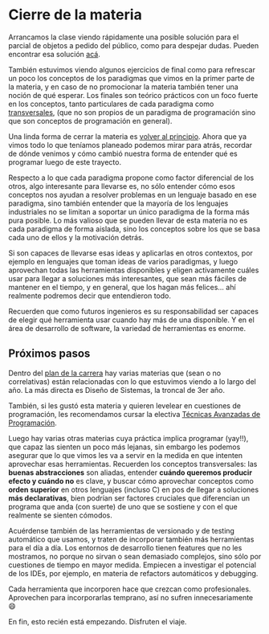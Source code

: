 # Cierre de la materia

Arrancamos la clase viendo rápidamente una posible solución para el parcial de objetos a pedido del público, como para despejar dudas. Pueden encontrar esa solución [acá](https://github.com/pdep-mit/ejemplos-de-clase-wollok/blob/master/ejemplos-de-clase/src/parcial/parcial.wlk).

También estuvimos viendo algunos ejercicios de final como para refrescar un poco los conceptos de los paradigmas que vimos en la primer parte de la materia, y en caso de no promocionar la materia también tener una noción de qué esperar. Los finales son teórico prácticos con un foco fuerte en los conceptos, tanto particulares de cada paradigma como [transversales](http://wiki.uqbar.org/wiki/articles/paradigmas-de-programacion.html),
(que no son propios de un paradigma de programación sino que son conceptos de programación en general).

Una linda forma de cerrar la materia es [volver al principio](https://github.com/pdep-mit/bitacora-de-clase/blob/master/clase-01.md).
Ahora que ya vimos todo lo que teníamos planeado podemos mirar para atrás, recordar de dónde venimos y cómo cambió nuestra forma de entender qué es programar luego de este trayecto.

Respecto a lo que cada paradigma propone como factor diferencial de los otros, algo interesante para llevarse es, no sólo entender cómo esos conceptos nos ayudan a resolver problemas en un lenguaje basado en ese paradigma, sino también entender que la mayoría de los lenguajes industriales no se limitan a soportar un único paradigma de la forma más pura posible. Lo más valioso que se pueden llevar de esta materia no es cada paradigma de forma aislada, sino los conceptos sobre los que se basa cada uno de ellos y la motivación detrás.

Si son capaces de llevarse esas ideas y aplicarlas en otros contextos, por ejemplo en lenguajes que toman ideas de varios paradigmas, y luego aprovechan todas las herramientas disponibles y eligen activamente cuáles usar para llegar a 
soluciones más interesantes, que sean más fáciles de mantener en el tiempo, y en general, que los hagan más felices... 
ahí realmente podremos decir que entendieron todo.

Recuerden que como futuros ingenieros es su responsabilidad ser capaces de elegir qué herramienta usar cuando hay más de una disponible. Y en el área de desarrollo de software, la variedad de herramientas es enorme.

## Próximos pasos

Dentro del [plan de la carrera](http://www.sistemas.frba.utn.edu.ar/index.php/academico/plan-k08) hay varias materias que (sean o no correlativas) están relacionadas con lo que estuvimos viendo a lo largo del año. 
La más directa es Diseño de Sistemas, la troncal de 3er año.

También, si les gustó esta materia y quieren levelear en cuestiones de programación, les recomendamos cursar la electiva 
[Técnicas Avanzadas de Programación](http://tadp-utn-frba.github.io/contenidos/).

Luego hay varias otras materias cuya práctica implica programar (yay!!), que capaz las sienten un poco más lejanas, sin embargo les podemos asegurar que lo que vimos les va a servir en la medida en que intenten aprovechar esas herramientas. 
Recuerden los conceptos transversales: las **buenas abstracciones** son aliadas, 
entender **cuándo queremos producir efecto y cuándo no** es clave, y buscar cómo aprovechar conceptos como 
**orden superior** en otros lenguajes (incluso C) en pos de llegar a soluciones **más declarativas**,
bien podrían ser factores cruciales que diferencian un programa que anda (con suerte) de uno que se sostiene 
y con el que realmente se sienten cómodos.

Acuérdense también de las herramientas de versionado y de testing automático que usamos, y traten de incorporar también más herramientas para el día a día.
Los entornos de desarrollo tienen features que no les mostramos, no porque no sirvan o sean demasiado complejos, sino sólo por cuestiones de tiempo en mayor medida.
Empiecen a investigar el potencial de los IDEs, por ejemplo, en materia de refactors automáticos y debugging.

Cada herramienta que incorporen hace que crezcan como profesionales. Aprovechen para incorporarlas temprano, así no sufren innecesariamente :smile:

En fin, esto recién está empezando. Disfruten el viaje.
